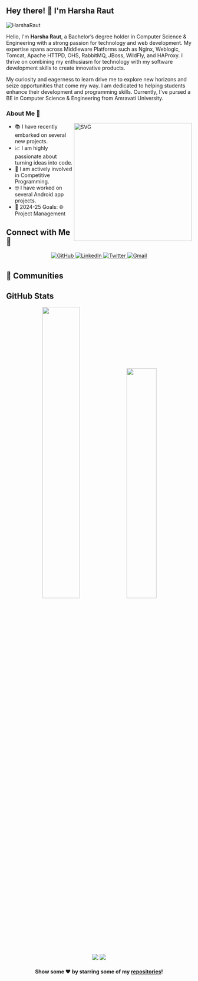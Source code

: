 ## Hey there! 👋 I'm Harsha Raut

<p align="left">
	<img src="https://komarev.com/ghpvc/?username=HarshaRaut" alt="HarshaRaut" />
</p>

Hello, I'm **Harsha Raut**, a Bachelor’s degree holder in Computer Science & Engineering with a strong passion for technology and web development. My expertise spans across Middleware Platforms such as Nginx, Weblogic, Tomcat, Apache HTTPD, OHS, RabbitMQ, JBoss, WildFly, and HAProxy. I thrive on combining my enthusiasm for technology with my software development skills to create innovative products.

My curiosity and eagerness to learn drive me to explore new horizons and seize opportunities that come my way. I am dedicated to helping students enhance their development and programming skills. Currently, I've pursed a BE in Computer Science & Engineering from Amravati University.

### About Me 🚀

<img align="right" alt="SVG" src="https://user-images.githubusercontent.com/63442418/227835127-ff0951ce-0de4-4d73-bc3a-5288e86a84c0.svg" width="320px" />

- 📚 I have recently embarked on several new projects.
- 📈 I am highly passionate about turning ideas into code.
- 🔭 I am actively involved in Competitive Programming.
- 🤓 I have worked on several Android app projects.
- 🎯 2024-25 Goals: 🌐 Project Management

## Connect with Me 🤝

<p align="center">
	<a href="https://github.com/HarshaRaut04" target="_blank">
		<img src="https://img.shields.io/badge/github-%2324292e.svg?&style=for-the-badge&logo=github&logoColor=white" alt="GitHub" style="margin-bottom: 5px;" />
	</a>
	<a href="https://www.linkedin.com/in/harsha-raut-62baaa165/" target="_blank">
		<img src="https://img.shields.io/badge/linkedin-%230077B5.svg?&style=for-the-badge&logo=linkedin&logoColor=white" alt="LinkedIn" />
	</a>
	<a href="https://twitter.com/" target="_blank">
		<img src="https://img.shields.io/badge/twitter-%2300acee.svg?&style=for-the-badge&logo=twitter&logoColor=white" alt="Twitter" style="margin-bottom: 5px;" />
	</a>
	<a href="mailto:">
		<img src="https://img.shields.io/badge/Gmail-D14836?style=for-the-badge&logo=gmail&logoColor=white" alt="Gmail" />
	</a>
</p>

## 👯 Communities



## GitHub Stats

<div align="center">
	<img width="45%" src="https://github-readme-stats.vercel.app/api?username=HarshaRaut04&show_icons=true">
	<img width="40%" src="https://github-readme-stats.vercel.app/api/top-langs/?username=HarshaRaut04&layout=compact">
</div>
<div align="center">
	<img src="https://github-readme-streak-stats.herokuapp.com/?user=HarshaRaut04">
	<img src="https://activity-graph.herokuapp.com/graph?username=HarshaRaut04&bg_color=FFFFFF&color=000000&line=000000&point=00FF00">
</div>

<p align="center">
	<h4 align="center">Show some ❤️ by starring some of my <a href="https://github.com/HarshaRaut04?tab=repositories">repositories</a>!</h4>
</p>

